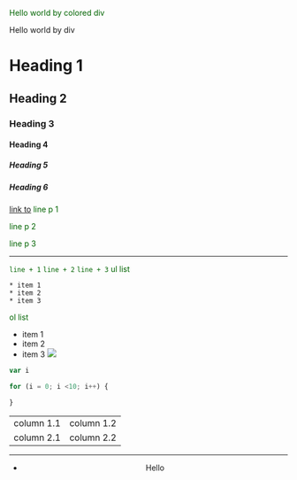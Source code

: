 
<div><style>p { color:darkgreen; }
</style><p>Hello world by colored div
</p></div>


<div>Hello world by div
</div>

# Heading 1
## Heading 2
### Heading 3
#### Heading 4
##### Heading 5
##### Heading 6
[link to](http:/wizzi-factory.org)
line p 1

line p 2

line p 3

* * *
`line + 1`
`line + 2`
`line + 3`
ul list

    * item 1 
    * item 2 
    * item 3 
ol list

* item 1 
* item 2 
* item 3 
![](xxx)
```javascript
var i

for (i = 0; i <10; i++) {

}

```

<table>
<tr>
<td>column 1.1</td>
<td>column 1.2</td>
</tr>
<tr>
<td>column 2.1</td>
<td>column 2.2</td>
</tr>
</table>

* * *
<!doctype html>
<html>
<header>
    <ul>
        <li>Hello</li>
    </ul>
</header>

</html>
